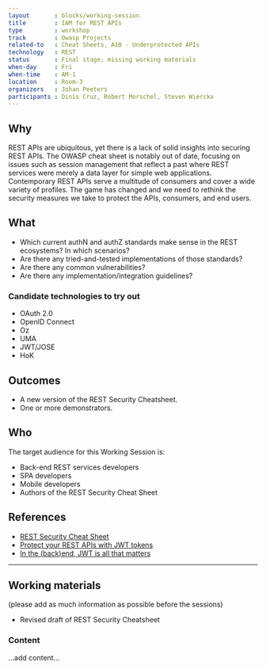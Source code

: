 ```yaml
---
layout       : blocks/working-session
title        : IAM for REST APIs
type         : workshop
track        : Owasp Projects
related-to   : Cheat Sheets, A10 - Underprotected APIs
technology   : REST
status       : Final stage; missing working materials
when-day     : Fri
when-time    : AM-1
location     : Room-3
organizers   : Johan Peeters
participants : Dinis Cruz, Robert Morschel, Steven Wierckx
---
```


## Why

REST APIs are ubiquitous, yet there is a lack of solid insights into securing REST APIs. The OWASP cheat sheet is notably out of date, focusing on issues such as session management that reflect a past where REST services were merely a data layer for simple web applications. Contemporary REST APIs serve a multitude of consumers and cover a wide variety of profiles. The game has changed and we need to rethink the security measures we take to protect the APIs, consumers, and end users.

## What

- Which current authN and authZ standards make sense in the REST ecosystems? In which scenarios?
- Are there any tried-and-tested implementations of those standards?
- Are there any common vulnerabilities?
- Are there any implementation/integration guidelines?

### Candidate technologies to try out

- OAuth 2.0
- OpenID Connect
- Oz
- UMA
- JWT/JOSE
- HoK

## Outcomes

- A new version of the REST Security Cheatsheet.
- One or more demonstrators.

## Who

The target audience for this Working Session is:

- Back-end REST services developers
- SPA developers
- Mobile developers
- Authors of the REST Security Cheat Sheet


## References

- [REST Security Cheat Sheet](https://www.owasp.org/index.php/REST_Security_Cheat_Sheet)
- [Protect your REST APIs with JWT tokens](http://yo1peeters.blogspot.com/2017/06/protect-your-rest-apis-with-jwt-tokens.html)
- [In the (back)end, JWT is all that matters](http://yo1peeters.blogspot.com/2017/06/in-backend-jwt-is-all-that-matters.html)

---

## Working materials

(please add as much information as possible before the sessions)

- Revised draft of REST Security Cheatsheet

### Content

...add content...
